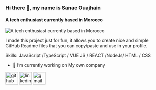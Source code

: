 ### Hi there 👋, my name is Sanae Ouajhain
#### A tech enthusiast currently based in Morocco 
![A tech enthusiast currently based in Morocco ](https://github.com/sanaeouj)

I made this project just for fun, it allows you to create nice and simple GitHub Readme files that you can copy/paste and use in your profile.

Skills:  JavaScript /TypeScript / VUE JS / REACT /NodeJs/ HTML / CSS

- 🔭 I’m currently working on My own company 


[<img src='https://cdn.jsdelivr.net/npm/simple-icons@3.0.1/icons/github.svg' alt='github' height='40'>](https://github.com/https://github.com/sanaeouj)  [<img src='https://cdn.jsdelivr.net/npm/simple-icons@3.0.1/icons/linkedin.svg' alt='linkedin' height='40'>](https://www.linkedin.com/in/https://www.linkedin.com/in/sanae-ouajhain-6bbbab97//)  [<img src='https://cdn.jsdelivr.net/npm/simple-icons@3.0.1/icons/gmail.svg' alt='gmail' height='40'>](sanae.ouajhain@gmail.com)  

